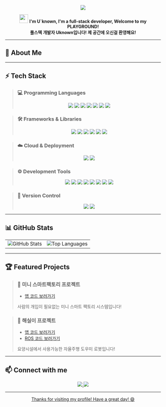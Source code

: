 <div align="center">

<div align="center">
  <img src="https://capsule-render.vercel.app/api?type=venom&color=0:8A2BE2,100:4B0082&height=200&section=header&text=U`Known&fontSize=90&fontColor=ffffff&stroke=8A2BE2&strokeWidth=3"/>
</div>

<p align="center">
  <img src="https://media.giphy.com/media/hvRJCLFzcasrR4ia7z/giphy.gif" width="28">
  <strong>I'm U`known, I'm a full-stack developer, Welcome to my PLAYGROUND! </strong>
  </br>
  <strong>풀스텍 개발자 Uknown입니다! 제 공간에 오신걸 환영해요! </strong>
</p>

</div>

---

## 🚀 About Me


---

## ⚡ Tech Stack

> ### 💻 Programming Languages
> <p align="center">
>  <img src="https://img.shields.io/badge/TypeScript-3178C6.svg?&logo=TypeScript&logoColor=fff"/>
>  <img src="https://img.shields.io/badge/JavaScript-F7DF1E.svg?&logo=JavaScript&logoColor=000"/>
>  <img src="https://img.shields.io/badge/Python-3776AB.svg?&logo=Python&logoColor=fff"/>
>  <img src="https://img.shields.io/badge/Dart-0175C2.svg?&logo=Dart&logoColor=fff"/>
>  <img src="https://img.shields.io/badge/SQL-4479A1.svg?&logo=MySQL&logoColor=fff"/>
>  <img src="https://img.shields.io/badge/HTML5-E34F26.svg?&logo=HTML5&logoColor=fff"/>
>  <img src="https://img.shields.io/badge/CSS3-1572B6.svg?&logo=CSS3&logoColor=fff"/>
> </p>


> ### 🛠️ Frameworks & Libraries
> <p align="center">
>  <img src="https://img.shields.io/badge/Next.js-000000.svg?&logo=Next.js&logoColor=fff"/>
>  <img src="https://img.shields.io/badge/Express.js-000000.svg?&logo=Express&logoColor=fff"/>
>  <img src="https://img.shields.io/badge/TailWind-06B6D4.svg?&logo=TailwindCss&logoColor=fff"/>
>  <img src="https://img.shields.io/badge/Flutter-02569B.svg?&logo=Flutter&logoColor=fff"/>
>  <img src="https://img.shields.io/badge/ShadCN-000000.svg?&logo=ShadcnUI&logoColor=fff"/>
>  <img src="https://img.shields.io/badge/AntDesign-0170FE.svg?&logo=antDesign&logoColor=fff"/>
> </p>

> ### ☁️ Cloud & Deployment
><p align="center">
>  <img src="https://img.shields.io/badge/Vercel-000000.svg?&logo=Vercel&logoColor=fff"/>
>  <img src="https://img.shields.io/badge/Firebase-FFCA28.svg?&logo=Firebase&logoColor=000"/>
></p>

> ### ⚙️ Development Tools
> <p align="center">
>  <img src="https://img.shields.io/badge/Node.js-5FA04E.svg?&logo=Node.js&logoColor=fff"/>
>  <img src="https://img.shields.io/badge/Docker-2496ED.svg?&logo=Docker&logoColor=fff"/>
>  <img src="https://img.shields.io/badge/VS Code-007ACC.svg?&logo=VisualStudioCode&logoColor=fff"/>
>  <img src="https://img.shields.io/badge/Postman-FF6C37.svg?&logo=Postman&logoColor=fff"/>
>  <img src="https://img.shields.io/badge/ESLint-4B32C3.svg?&logo=ESLint&logoColor=fff"/>
>  <img src="https://img.shields.io/badge/Prettier-F7B93E.svg?&logo=Prettier&logoColor=000"/>
>  <img src="https://img.shields.io/badge/NPM-CB3837.svg?&logo=NPM&logoColor=fff"/>
>  <img src="https://img.shields.io/badge/Figma-F24E1E.svg?&logo=Figma&logoColor=fff"/>
> </p>

> ### 🔧 Version Control
> <p align="center">
>  <img src="https://img.shields.io/badge/Git-F05032.svg?&logo=git&logoColor=fff"/>
>  <img src="https://img.shields.io/badge/GitHub-181717.svg?&logo=GitHub&logoColor=fff"/>
></p>

---

## 📊 GitHub Stats

<div align="center">
  <table>
    <tr>
      <td>
        <img src="https://github-readme-stats.vercel.app/api?username=CoderGangW&show_icons=true&theme=ambient_gradient&rank_icon=github" alt="GitHub Stats"/>
      </td>
      <td>
        <img src="https://github-readme-stats.vercel.app/api/top-langs/?username=CoderGangW&layout=compact&theme=midnight-purple" alt="Top Languages"/>
      </td>
    </tr>
  </table>
</div>

---

## 🏆 Featured Projects

<!-- 여기에 주요 프로젝트를 추가하세요. -->
<!-- 예시:
<!-- ### 🌟 [Project Name 1](project-link-url)
Project description. What it does, what technologies were used. -->

> ### 🌟 미니 스마트팩토리 프로젝트
> - [앱 코드 보러가기](https://github.com/CoderGangW/FusionProject) </br>
>
> 사람의 개입이 필요없는 미니 스마트 팩토리 시스템입니다!

> ### 🌟 해실이 프로젝트
> - [앱 코드 보러가기](https://github.com/CoderGangW/CareBot) </br>
> - [ROS 코드 보러가기](https://github.com/CoderGangW/HaesilRos) </br>
>
> 요양시설에서 사용가능한 자율주행 도우미 로봇입니다!

---

## 📫 Connect with me

<p align="center">
  <a href="mailto:dbsdnjs002@gmail.com"><img src="https://img.shields.io/badge/Gmail-EA4335.svg?&logo=gmail&logoColor=fff"/>
  <a href="https://velog.io/@dbsdnjs002/posts" target="_blank"><img src="https://img.shields.io/badge/Velog-20C997.svg?&logo=velog&logoColor=fff"/>
</p>

---

<p align="center">
  Thanks for visiting my profile! Have a great day! 😄
</p>
